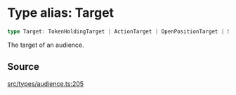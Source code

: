 # Type alias: Target

```ts
type Target: TokenHoldingTarget | ActionTarget | OpenPositionTarget | StakedSolTarget;
```

The target of an audience.

## Source

[src/types/audience.ts:205](https://github.com/torque-labs/torque-ts-sdk/blob/4377d91cff1aa0b27936cb53a23174cb35cc6c04/src/types/audience.ts#L205)
